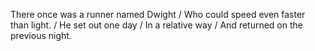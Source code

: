 There once was a runner named Dwight / Who could speed even faster than light. / He set out one day / In a relative way / And returned on the previous night.